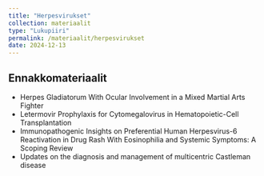 ```yaml
---
title: "Herpesvirukset"
collection: materiaalit
type: "Lukupiiri"
permalink: /materiaalit/herpesvirukset
date: 2024-12-13
---
```

## Ennakkomateriaalit
- Herpes Gladiatorum With Ocular Involvement in a Mixed Martial Arts Fighter
- Letermovir Prophylaxis for Cytomegalovirus in Hematopoietic-Cell Transplantation
- Immunopathogenic Insights on Preferential Human Herpesvirus-6 Reactivation in Drug Rash With Eosinophilia and Systemic Symptoms: A Scoping Review
- Updates on the diagnosis and management of multicentric Castleman disease